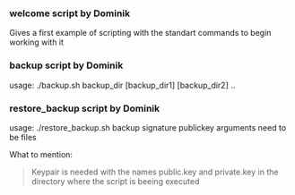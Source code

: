 ### welcome script by Dominik

Gives a first example of scripting with the standart commands to begin working with it

### backup script by Dominik
usage:
      ./backup.sh backup_dir [backup_dir1] [backup_dir2] ..
      
### restore_backup script by Dominik
usage:
      ./restore_backup.sh backup signature publickey
arguments need to be files

What to mention:
> Keypair is needed with the names public.key and private.key in the directory where the script is beeing executed
